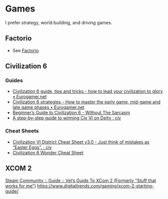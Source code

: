 # Games
I prefer strategy, world building, and driving games.

## Factorio
* See [Factorio](./games-factorio.md)

## Civilization 6
### Guides
* [Civilization 6 guide, tips and tricks - how to lead your civilization to glory • Eurogamer.net](https://www.eurogamer.net/articles/2018-02-23-civilization-6-guide-tips-tricks-4879)
* [Civilization 6 strategies - How to master the early game, mid-game and late game phases • Eurogamer.net](https://www.eurogamer.net/articles/2018-02-23-civilization-6-strategies-early-mid-late-game-phases-4879)
* [Beginner’s Guide to Civilization 6 - Without The Sarcasm](https://www.withoutthesarcasm.com/beginners-guide-civilization-6/)
* [A step-by-step guide to winning Civ VI on Deity : civ](https://www.reddit.com/r/civ/comments/5dfos9/a_stepbystep_guide_to_winning_civ_vi_on_deity/)

### Cheat Sheets
* [Civilization VI District Cheat Sheet v3.0 - Just think of mistakes as “Easter Eggs”. : civ](https://www.reddit.com/r/civ/comments/58i4eh/civilization_vi_district_cheat_sheet_v30_just/)
* [Civilization 6 Wonder Cheat Sheet](https://i.imgur.com/CFOZ56E.png)

## XCOM 2
[Steam Community :: Guide :: Vel’s Guide To XCom 2 (Formerly “Stuff that works for me”)](https://steamcommunity.com/sharedfiles/filedetails/?id=753184780)
https://www.digitaltrends.com/gaming/xcom-2-starting-guide/

